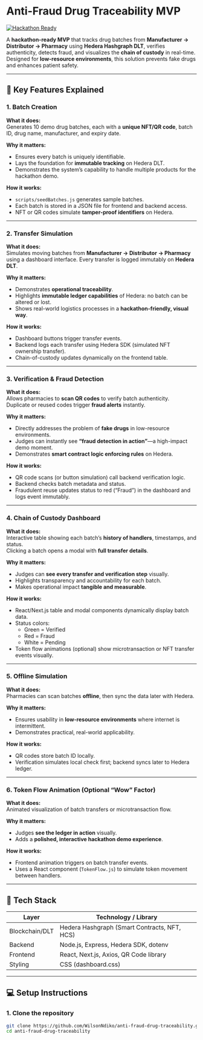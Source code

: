 # Anti-Fraud Drug Traceability MVP

[![Hackathon Ready](https://img.shields.io/badge/Hackathon-MVP-blue?style=for-the-badge)](https://hedera.com)

A **hackathon-ready MVP** that tracks drug batches from **Manufacturer → Distributor → Pharmacy** using **Hedera Hashgraph DLT**, verifies authenticity, detects fraud, and visualizes the **chain of custody** in real-time. Designed for **low-resource environments**, this solution prevents fake drugs and enhances patient safety.

---

## 🌟 Key Features Explained

### 1. Batch Creation
**What it does:**  
Generates 10 demo drug batches, each with a **unique NFT/QR code**, batch ID, drug name, manufacturer, and expiry date.  

**Why it matters:**  
- Ensures every batch is uniquely identifiable.  
- Lays the foundation for **immutable tracking** on Hedera DLT.  
- Demonstrates the system’s capability to handle multiple products for the hackathon demo.  

**How it works:**  
- `scripts/seedBatches.js` generates sample batches.  
- Each batch is stored in a JSON file for frontend and backend access.  
- NFT or QR codes simulate **tamper-proof identifiers** on Hedera.

---

### 2. Transfer Simulation
**What it does:**  
Simulates moving batches from **Manufacturer → Distributor → Pharmacy** using a dashboard interface. Every transfer is logged immutably on **Hedera DLT**.  

**Why it matters:**  
- Demonstrates **operational traceability**.  
- Highlights **immutable ledger capabilities** of Hedera: no batch can be altered or lost.  
- Shows real-world logistics processes in a **hackathon-friendly, visual way**.  

**How it works:**  
- Dashboard buttons trigger transfer events.  
- Backend logs each transfer using Hedera SDK (simulated NFT ownership transfer).  
- Chain-of-custody updates dynamically on the frontend table.

---

### 3. Verification & Fraud Detection
**What it does:**  
Allows pharmacies to **scan QR codes** to verify batch authenticity.  
Duplicate or reused codes trigger **fraud alerts** instantly.  

**Why it matters:**  
- Directly addresses the problem of **fake drugs** in low-resource environments.  
- Judges can instantly see **“fraud detection in action”**—a high-impact demo moment.  
- Demonstrates **smart contract logic enforcing rules** on Hedera.  

**How it works:**  
- QR code scans (or button simulation) call backend verification logic.  
- Backend checks batch metadata and status.  
- Fraudulent reuse updates status to red (“Fraud”) in the dashboard and logs event immutably.

---

### 4. Chain of Custody Dashboard
**What it does:**  
Interactive table showing each batch’s **history of handlers**, timestamps, and status.  
Clicking a batch opens a modal with **full transfer details**.  

**Why it matters:**  
- Judges can **see every transfer and verification step** visually.  
- Highlights transparency and accountability for each batch.  
- Makes operational impact **tangible and measurable**.

**How it works:**  
- React/Next.js table and modal components dynamically display batch data.  
- Status colors:  
  - Green = Verified  
  - Red = Fraud  
  - White = Pending  
- Token flow animations (optional) show microtransaction or NFT transfer events visually.

---

### 5. Offline Simulation
**What it does:**  
Pharmacies can scan batches **offline**, then sync the data later with Hedera.  

**Why it matters:**  
- Ensures usability in **low-resource environments** where internet is intermittent.  
- Demonstrates practical, real-world applicability.  

**How it works:**  
- QR codes store batch ID locally.  
- Verification simulates local check first; backend syncs later to Hedera ledger.

---

### 6. Token Flow Animation (Optional “Wow” Factor)
**What it does:**  
Animated visualization of batch transfers or microtransaction flow.  

**Why it matters:**  
- Judges **see the ledger in action** visually.  
- Adds a **polished, interactive hackathon demo experience**.  

**How it works:**  
- Frontend animation triggers on batch transfer events.  
- Uses a React component (`TokenFlow.js`) to simulate token movement between handlers.

---

## 🚀 Tech Stack

| Layer          | Technology / Library                         |
|----------------|---------------------------------------------|
| Blockchain/DLT | Hedera Hashgraph (Smart Contracts, NFT, HCS) |
| Backend        | Node.js, Express, Hedera SDK, dotenv        |
| Frontend       | React, Next.js, Axios, QR Code library      |
| Styling        | CSS (dashboard.css)                          |

---

## 💻 Setup Instructions

### 1. Clone the repository
```bash
git clone https://github.com/WilsonNdiko/anti-fraud-drug-traceability.git
cd anti-fraud-drug-traceability
